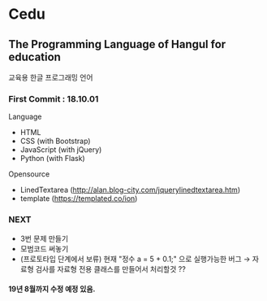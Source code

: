 ﻿# Cedu
## The Programming Language of Hangul for education
교육용 한글 프로그래밍 언어

### First Commit : 18.10.01

Language
- HTML
- CSS (with Bootstrap)
- JavaScript (with jQuery)
- Python (with Flask)

Opensource
- LinedTextarea (http://alan.blog-city.com/jquerylinedtextarea.htm)
- template (https://templated.co/ion)

### NEXT
- 3번 문제 만들기
- 모범코드 써놓기
- (프로토타입 단계에서 보류) 현재 "정수 a = 5 + 0.1;" 으로 실행가능한 버그 → 자료형 검사를 자료형 전용 클래스를 만들어서 처리할것 ??

#### 19년 8월까지 수정 예정 있음.
